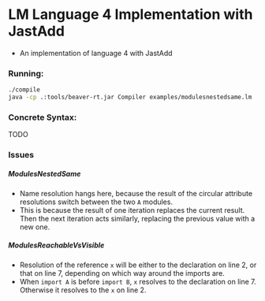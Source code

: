 # LM Language 4 Implementation with JastAdd
- An implementation of language 4 with JastAdd

### Running:
```bash
./compile
java -cp .:tools/beaver-rt.jar Compiler examples/modulesnestedsame.lm
```

### Concrete Syntax:
TODO

### Issues

##### ModulesNestedSame
- Name resolution hangs here, because the result of the circular attribute resolutions switch between the two `A` modules.
- This is because the result of one iteration replaces the current result. Then the next iteration acts similarly, replacing the previous value with a new one.

##### ModulesReachableVsVisible
- Resolution of the reference `x` will be either to the declaration on line 2, or that on line 7, depending on which way around the imports are.
- When `import A` is before `import B`, `x` resolves to the declaration on line 7. Otherwise it resolves to the `x` on line 2.